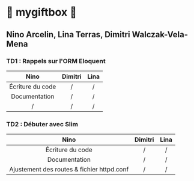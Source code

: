# 🌟 mygiftbox 🌟
## Nino Arcelin, Lina Terras, Dimitri Walczak-Vela-Mena
### TD1 : Rappels sur l'ORM Eloquent
| **Nino**                                          | **Dimitri**                             | **Lina** |
|:-:                                                |:-:                                      |:-:|
| Écriture du code                                  | /                                       | / |
| Documentation                                     | /                                       | / |
| /                                                 | /                                       | / |

### TD2 : Débuter avec Slim
| **Nino**                                          | **Dimitri**                             | **Lina** |
|:-:                                                |:-:                                      |:-:|
| Écriture du code                                  | /                                       | / |
| Documentation                                     | /                                       | / |
| Ajustement des routes & fichier httpd.conf        | /                                       | / |

